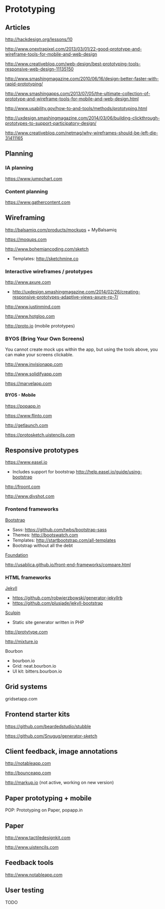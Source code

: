 # Prototyping

## Articles

http://hackdesign.org/lessons/10

http://www.onextrapixel.com/2013/03/01/22-good-prototype-and-wireframe-tools-for-mobile-and-web-design

http://www.creativebloq.com/web-design/best-prototyping-tools-responsive-web-design-11135150

http://www.smashingmagazine.com/2010/06/16/design-better-faster-with-rapid-prototyping/

http://www.smashingapps.com/2013/07/05/the-ultimate-collection-of-prototype-and-wireframe-tools-for-mobile-and-web-design.html

http://www.usability.gov/how-to-and-tools/methods/prototyping.html

http://uxdesign.smashingmagazine.com/2014/03/06/building-clickthrough-prototypes-to-support-participatory-design/

http://www.creativebloq.com/netmag/why-wireframes-should-be-left-die-31411165

## Planning

### IA planning

https://www.jumpchart.com

### Content planning

https://www.gathercontent.com


## Wireframing

http://balsamiq.com/products/mockups + MyBalsamiq

https://moqups.com

http://www.bohemiancoding.com/sketch

   * Templates: http://sketchmine.co


### Interactive wireframes / prototypes

http://www.axure.com

   * http://uxdesign.smashingmagazine.com/2014/02/26/creating-responsive-prototypes-adaptive-views-axure-rp-7/

http://www.justinmind.com

http://www.hotgloo.com

http://proto.io (mobile prototypes)


### BYOS (Bring Your Own Screens)

You cannot create mock ups within the app, but using the tools above, you can make your screens clickable.

http://www.invisionapp.com

http://www.solidifyapp.com

https://marvelapp.com

#### BYOS - Mobile

https://popapp.in

https://www.flinto.com

http://getlaunch.com

https://protosketch.uistencils.com

## Responsive prototypes

https://www.easel.io
* Includes support for bootstrap http://help.easel.io/guide/using-bootstrap

http://froont.com

http://www.divshot.com

### Frontend frameworks

[Bootstrap](http://getbootstrap.com/)

* Sass: https://github.com/twbs/bootstrap-sass
* Themes: http://bootswatch.com
* Templates: http://startbootstrap.com/all-templates
* Bootstrap without all the debt

[Foundation](http://foundation.zurb.com/)

http://usablica.github.io/front-end-frameworks/compare.html

### HTML frameworks

[Jekyll](http://jekyllrb.com/)

* https://github.com/robwierzbowski/generator-jekyllrb   
* https://github.com/plusjade/jekyll-bootstrap

[Sculpin](https://sculpin.io)

* Static site generator written in PHP


http://protytype.com

http://mixture.io

Bourbon

   * bourbon.io
   * Grid: neat.bourbon.io
   * UI kit: bitters.bourbon.io

## Grid systems

gridsetapp.com

## Frontend starter kits

https://github.com/beardedstudio/stubble

https://github.com/Snugug/generator-sketch


## Client feedback, image annotations

http://notableapp.com

http://bounceapp.com

http://markup.io (not active, working on new version)


## Paper prototyping + mobile

POP: Prototyping on Paper, popapp.in

## Paper

http://www.tactiledesignkit.com

http://www.uistencils.com


## Feedback tools

http://www.notableapp.com


## User testing

TODO
